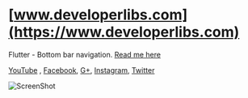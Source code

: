 
# [www.developerlibs.com](https://www.developerlibs.com)

Flutter - Bottom bar navigation. [Read me here](https://www.developerlibs.com/2018/07/flutter-bottom-navigation-bar.html)

[YouTube](https://youtu.be/Udj77y0J0dc) ,
[Facebook](https://www.facebook.com/developerlibs), 
[G+](https://plus.google.com/109457600203481575432),
[Instagram](https://www.instagram.com/developerlibs/), 
[Twitter](https://twitter.com/LibsDeveloper)

![ScreenShot](https://github.com/DeveloperLibs/flutter_bottom_bar_navigation/blob/master/screen/bottom_navigation_gif.gif)
